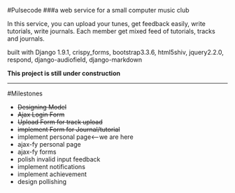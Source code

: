 #Pulsecode
###a web service for a small computer music club

In this service, you can upload your tunes, get feedback easily, write tutorials, write journals.
Each member get mixed feed of tutorials, tracks and journals.

built with Django 1.9.1, crispy_forms, bootstrap3.3.6, html5shiv, jquery2.2.0, respond, django-audiofield, django-markdown

**This project is still under construction**

---

#Milestones
* ~~Designing Model~~
* ~~Ajax Login Form~~
* ~~Upload Form for track upload~~
* ~~implement Form for Journal/tutorial~~
* implement personal page<--we are here
* ajax-fy personal page
* ajax-fy forms
* polish invalid input feedback
* implement notifications
* implement achievement
* design pollishing
